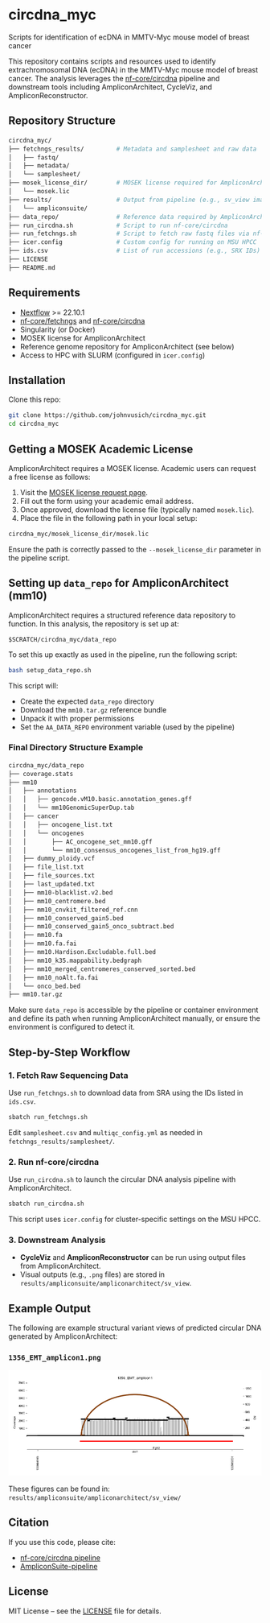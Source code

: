 # circdna_myc
Scripts for identification of ecDNA in MMTV-Myc mouse model of breast cancer

This repository contains scripts and resources used to identify extrachromosomal DNA (ecDNA) in the MMTV-Myc mouse model of breast cancer. The analysis leverages the [nf-core/circdna](https://nf-co.re/circdna) pipeline and downstream tools including AmpliconArchitect, CycleViz, and AmpliconReconstructor.

## Repository Structure

```bash
circdna_myc/
├── fetchngs_results/         # Metadata and samplesheet and raw data
│   ├── fastq/
│   ├── metadata/
│   └── samplesheet/
├── mosek_license_dir/        # MOSEK license required for AmpliconArchitect
│   └── mosek.lic
├── results/                  # Output from pipeline (e.g., sv_view images)
│   └── ampliconsuite/
├── data_repo/                # Reference data required by AmpliconArchitect (for mm10)
├── run_circdna.sh            # Script to run nf-core/circdna
├── run_fetchngs.sh           # Script to fetch raw fastq files via nf-core/fetchngs
├── icer.config               # Custom config for running on MSU HPCC
├── ids.csv                   # List of run accessions (e.g., SRX IDs)
├── LICENSE
├── README.md
```

## Requirements

- [Nextflow](https://www.nextflow.io/) >= 22.10.1
- [nf-core/fetchngs](https://nf-co.re/fetchngs) and [nf-core/circdna](https://nf-co.re/circdna)
- Singularity (or Docker)
- MOSEK license for AmpliconArchitect
- Reference genome repository for AmpliconArchitect (see below)
- Access to HPC with SLURM (configured in `icer.config`)

## Installation

Clone this repo:

```bash
git clone https://github.com/johnvusich/circdna_myc.git
cd circdna_myc
```

## Getting a MOSEK Academic License

AmpliconArchitect requires a MOSEK license. Academic users can request a free license as follows:

1. Visit the [MOSEK license request page](https://www.mosek.com/products/academic-licenses/).
2. Fill out the form using your academic email address.
3. Once approved, download the license file (typically named `mosek.lic`).
4. Place the file in the following path in your local setup:

```bash
circdna_myc/mosek_license_dir/mosek.lic
```

Ensure the path is correctly passed to the `--mosek_license_dir` parameter in the pipeline script.

## Setting up `data_repo` for AmpliconArchitect (mm10)

AmpliconArchitect requires a structured reference data repository to function. In this analysis, the repository is set up at:

```
$SCRATCH/circdna_myc/data_repo
```

To set this up exactly as used in the pipeline, run the following script:

```bash
bash setup_data_repo.sh
```

This script will:

- Create the expected `data_repo` directory
- Download the `mm10.tar.gz` reference bundle
- Unpack it with proper permissions
- Set the `AA_DATA_REPO` environment variable (used by the pipeline)

### Final Directory Structure Example

```bash
circdna_myc/data_repo
├── coverage.stats
├── mm10
│   ├── annotations
│   │   ├── gencode.vM10.basic.annotation_genes.gff
│   │   └── mm10GenomicSuperDup.tab
│   ├── cancer
│   │   ├── oncogene_list.txt
│   │   └── oncogenes
│   │       ├── AC_oncogene_set_mm10.gff
│   │       └── mm10_consensus_oncogenes_list_from_hg19.gff
│   ├── dummy_ploidy.vcf
│   ├── file_list.txt
│   ├── file_sources.txt
│   ├── last_updated.txt
│   ├── mm10-blacklist.v2.bed
│   ├── mm10_centromere.bed
│   ├── mm10_cnvkit_filtered_ref.cnn
│   ├── mm10_conserved_gain5.bed
│   ├── mm10_conserved_gain5_onco_subtract.bed
│   ├── mm10.fa
│   ├── mm10.fa.fai
│   ├── mm10.Hardison.Excludable.full.bed
│   ├── mm10_k35.mappability.bedgraph
│   ├── mm10_merged_centromeres_conserved_sorted.bed
│   ├── mm10_noAlt.fa.fai
│   └── onco_bed.bed
├── mm10.tar.gz
```

Make sure `data_repo` is accessible by the pipeline or container environment and define its path when running AmpliconArchitect manually, or ensure the environment is configured to detect it.

## Step-by-Step Workflow

### 1. Fetch Raw Sequencing Data

Use `run_fetchngs.sh` to download data from SRA using the IDs listed in `ids.csv`.

```bash
sbatch run_fetchngs.sh
```

Edit `samplesheet.csv` and `multiqc_config.yml` as needed in `fetchngs_results/samplesheet/`.

### 2. Run nf-core/circdna

Use `run_circdna.sh` to launch the circular DNA analysis pipeline with AmpliconArchitect.

```bash
sbatch run_circdna.sh
```

This script uses `icer.config` for cluster-specific settings on the MSU HPCC.

### 3. Downstream Analysis

- **CycleViz** and **AmpliconReconstructor** can be run using output files from AmpliconArchitect.
- Visual outputs (e.g., `.png` files) are stored in `results/ampliconsuite/ampliconarchitect/sv_view`.

## Example Output

The following are example structural variant views of predicted circular DNA generated by AmpliconArchitect:
### `1356_EMT_amplicon1.png`
![1356_EMT_amplicon1](results/ampliconsuite/ampliconarchitect/sv_view/1356_EMT_amplicon1.png)


These figures can be found in: `results/ampliconsuite/ampliconarchitect/sv_view/`

## Citation

If you use this code, please cite:

- [nf-core/circdna pipeline](https://nf-co.re/circdna/1.1.0/#citations)
- [AmpliconSuite-pipeline](https://github.com/AmpliconSuite/AmpliconSuite-pipeline/blob/master/CITATIONS.md)

## License

MIT License – see the [LICENSE](./LICENSE) file for details.
